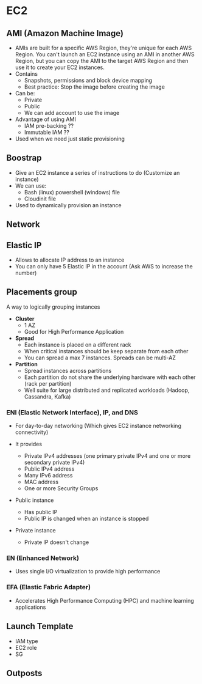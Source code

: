 # EC2

## AMI (Amazon Machine Image)

- AMIs are built for a specific AWS Region, they're unique for each AWS Region. You can't launch an EC2 instance using
  an AMI in another AWS Region, but you can copy the AMI to the target AWS Region and then use it to create
  your EC2 instances.
- Contains
  - Snapshots, permissions and block device mapping
  - Best practice: Stop the image before creating the image
- Can be:
  - Private
  - Public
  - We can add account to use the image
- Advantage of using AMI
  - IAM pre-backing ??
  - Immutable IAM ??
- Used when we need just static provisioning

## Boostrap

- Give an EC2 instance a series of instructions to do (Customize an instance)
- We can use:
  - Bash (linux) powershell (windows) file
  - Cloudinit file
- Used to dynamically provision an instance

## Network

## Elastic IP

- Allows to allocate IP address to an instance
- You can only have 5 Elastic IP in the account (Ask AWS to increase the number)
 
## Placements group

A way to logically grouping instances 
- **Cluster**
  - 1 AZ 
  - Good for High Performance Application
- **Spread** 
  - Each instance is placed on a different rack 
  - When critical instances should be keep separate from each other 
  - You can spread a max 7 instances. Spreads can be multi-AZ
- **Partition** 
  - Spread instances across partitions 
  - Each partition do not share the underlying hardware with each other (rack per partition)
  - Well suite for large distributed and replicated workloads (Hadoop, Cassandra, Kafka)

### ENI (Elastic Network Interface), IP, and DNS

- For day-to-day networking (Which gives EC2 instance networking connectivity)
- It provides 
  - Private IPv4 addresses (one primary private IPv4 and one or more secondary private IPv4)
  - Public IPv4 address
  - Many IPv6 address
  - MAC address 
  - One or more Security Groups 
  
- Public instance
  - Has public IP
  - Public IP is changed when an instance is stopped
- Private instance
  - Private IP doesn't change

### EN (Enhanced Network)

- Uses single I/O virtualization to provide high performance 

### EFA (Elastic Fabric Adapter)

- Accelerates High Performance Computing (HPC) and machine learning applications 

## Launch Template 

- IAM type 
- EC2 role 
- SG 

## Outposts 


